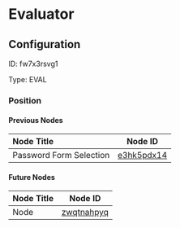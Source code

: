 # Evaluator
## Configuration
ID:  fw7x3rsvg1

Type: EVAL 








### Position

#### Previous Nodes
| Node Title | Node ID |
| :------------- | ------------ |
| Password Form Selection | [e3hk5pdx14](./e3hk5pdx14.md) | 
 
 #### Future Nodes
| Node Title | Node ID |
| :------------- | ------------ |
| Node |[zwqtnahpyq](./zwqtnahpyq.md) | 